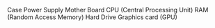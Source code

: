 Case 
Power Supply
Mother Board 
CPU (Central Processing Unit)
RAM (Random Access Memory)
Hard Drive 
Graphics card (GPU)
